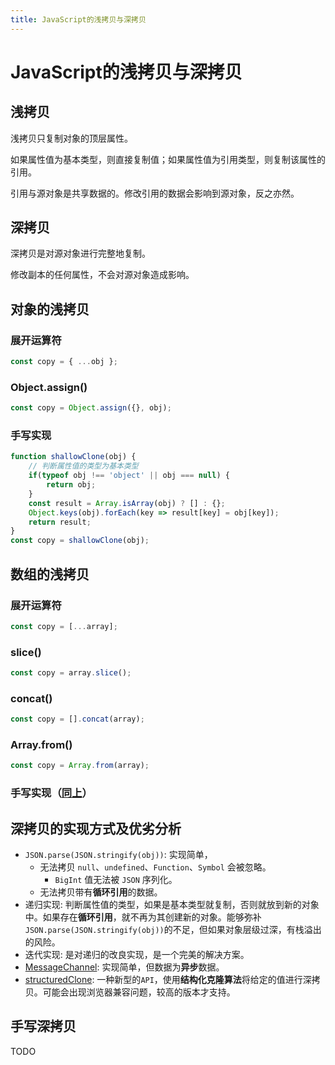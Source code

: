 ```yaml
---
title: JavaScript的浅拷贝与深拷贝
---
```


# JavaScript的浅拷贝与深拷贝 

## 浅拷贝

浅拷贝只复制对象的顶层属性。

如果属性值为基本类型，则直接复制值；如果属性值为引用类型，则复制该属性的引用。

引用与源对象是共享数据的。修改引用的数据会影响到源对象，反之亦然。

## 深拷贝

深拷贝是对源对象进行完整地复制。

修改副本的任何属性，不会对源对象造成影响。

## 对象的浅拷贝

### 展开运算符

```js
const copy = { ...obj };
```

### Object.assign()

```js
const copy = Object.assign({}, obj);
```

### 手写实现

```js
function shallowClone(obj) {
	// 判断属性值的类型为基本类型
	if(typeof obj !== 'object' || obj === null) {
		return obj;
	}
	const result = Array.isArray(obj) ? [] : {};
	Object.keys(obj).forEach(key => result[key] = obj[key]);
	return result;
}
const copy = shallowClone(obj);
```

## 数组的浅拷贝

### 展开运算符

```js
const copy = [...array];
```

### slice()

```js
const copy = array.slice();
```

### concat()

```js
const copy = [].concat(array);
```

### Array.from()

```js
const copy = Array.from(array);
```

### 手写实现（[同上](#手写实现)）

## 深拷贝的实现方式及优劣分析

- `JSON.parse(JSON.stringify(obj))`: 实现简单，
  - 无法拷贝 `null`、`undefined`、`Function`、`Symbol` 会被忽略。
	- `BigInt` 值无法被 `JSON` 序列化。
  - 无法拷贝带有**循环引用**的数据。
- 递归实现: 判断属性值的类型，如果是基本类型就复制，否则就放到新的对象中。如果存在**循环引用**，就不再为其创建新的对象。能够弥补`JSON.parse(JSON.stringify(obj))`的不足，但如果对象层级过深，有栈溢出的风险。
- 迭代实现: 是对递归的改良实现，是一个完美的解决方案。
- [MessageChannel](https://developer.mozilla.org/zh-CN/docs/Web/API/MessageChannel): 实现简单，但数据为**异步**数据。
- [structuredClone](https://developer.mozilla.org/zh-CN/docs/Web/API/structuredClone): 一种新型的`API`，使用**结构化克隆算法**将给定的值进行深拷贝。可能会出现浏览器兼容问题，较高的版本才支持。

## 手写深拷贝

TODO